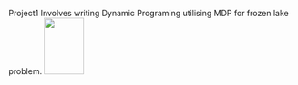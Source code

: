 Project1 Involves writing Dynamic Programing utilising MDP for frozen lake problem.
<img src="https://launchyourintelligentapphome.files.wordpress.com/2019/06/screen-shot-2019-06-14-at-23.20.33.png?w=374&h=232" width="70" height="100" />